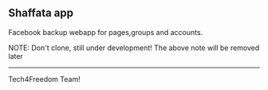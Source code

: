 Shaffata app
------------
Facebook backup webapp for pages,groups and accounts.

NOTE: Don't clone, still under development!
The above note will be removed later

------------
Tech4Freedom Team!

